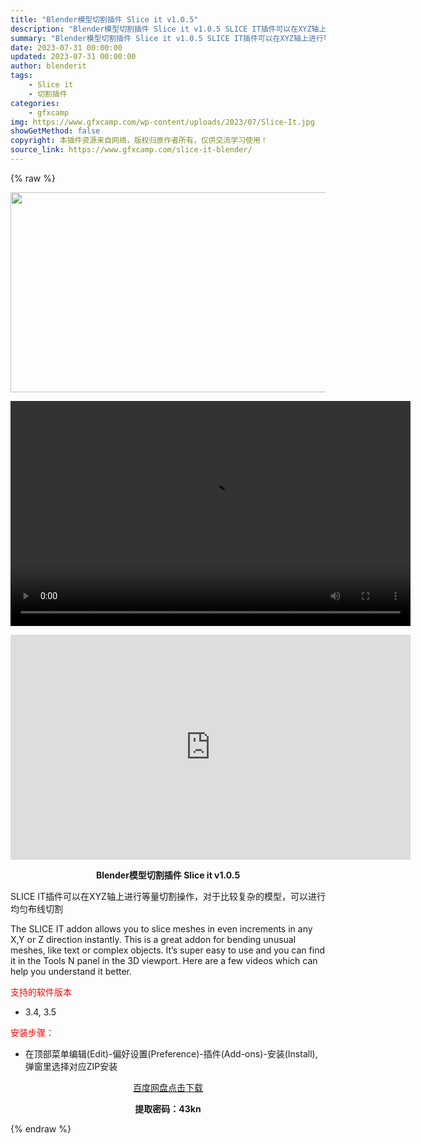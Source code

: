 ```yaml
---
title: "Blender模型切割插件 Slice it v1.0.5"
description: "Blender模型切割插件 Slice it v1.0.5 SLICE IT插件可以在XYZ轴上进行等量切割操作，对于比较复杂的模型，可以进行均匀布线切割 The SLICE IT addon all..."
summary: "Blender模型切割插件 Slice it v1.0.5 SLICE IT插件可以在XYZ轴上进行等量切割操作，对于比较复杂的模型，可以进行均匀布线切割 The SLICE IT addon all..."
date: 2023-07-31 00:00:00
updated: 2023-07-31 00:00:00
author: blenderit
tags: 
    - Slice it
    - 切割插件
categories:
    - gfxcamp
img: https://www.gfxcamp.com/wp-content/uploads/2023/07/Slice-It.jpg
showGetMethod: false
copyright: 本插件资源来自网络，版权归原作者所有，仅供交流学习使用！
source_link: https://www.gfxcamp.com/slice-it-blender/
---
```


{% raw %}
<div><p><img decoding="async" class="aligncenter size-full wp-image-114015" src="https://www.gfxcamp.com/wp-content/uploads/2023/07/Slice-It.jpg" data-src="https://www.gfxcamp.com/wp-content/uploads/2023/07/Slice-It.jpg" alt="" width="640" height="320" data-srcset="https://www.gfxcamp.com/wp-content/uploads/2023/07/Slice-It.jpg 640w, https://www.gfxcamp.com/wp-content/uploads/2023/07/Slice-It-150x75.jpg 150w" data-sizes="(max-width: 640px) 100vw, 640px"><br>
</p><center><div style="width: 640px;" class="wp-video"><!--[if lt IE 9]><script>document.createElement('video');</script><![endif]-->
<video class="wp-video-shortcode" id="video-114014-1" width="640" height="360" preload="true" controls="controls"><source type="video/mp4" src="http://cloud.video.taobao.com/play/u/null/p/1/e/6/t/1/421060605487.mp4?_=1"></source><a href="http://cloud.video.taobao.com/play/u/null/p/1/e/6/t/1/421060605487.mp4">http://cloud.video.taobao.com/play/u/null/p/1/e/6/t/1/421060605487.mp4</a></video></div></center><p style="text-align: center;"><iframe loading="lazy" src="https://player.youku.com/embed/XNTk5MDg5MTc0OA==" width="640" height="360" frameborder="0" allowfullscreen="allowfullscreen" data-mce-fragment="1"></iframe></p><p style="text-align: center;"><strong>Blender模型切割插件 Slice it v1.0.5</strong></p><p>SLICE IT插件可以在XYZ轴上进行等量切割操作，对于比较复杂的模型，可以进行均匀布线切割</p><p>The SLICE IT addon allows you to slice meshes in even increments in any X,Y or Z direction instantly. This is a great addon for bending unusual meshes, like text or complex objects. It’s super easy to use and you can find it in the Tools N panel in the 3D viewport. Here are a few videos which can help you understand it better.</p><p><span style="color: #ff0000;">支持的软件版本</span></p><ul>
<li>3.4, 3.5</li>
</ul><p><span style="color: #ff0000;">安装步骤：</span></p><ul>
<li>在顶部菜单编辑(Edit)-偏好设置(Preference)-插件(Add-ons)-安装(Install),弹窗里选择对应ZIP安装</li>
</ul><p style="text-align: center;"><a class="maxbutton-3 maxbutton maxbutton-baidu" target="_blank" rel="noopener" href="https://pan.baidu.com/s/1Tnp9IM3Acf6VL_58dheFBg?pwd=43kn"><span class="mb-text">百度网盘点击下载</span></a></p><p style="text-align: center;"><strong>提取密码：43kn</strong></p></div>
<div style="display: none">gfxcamp</div>
{% endraw %}